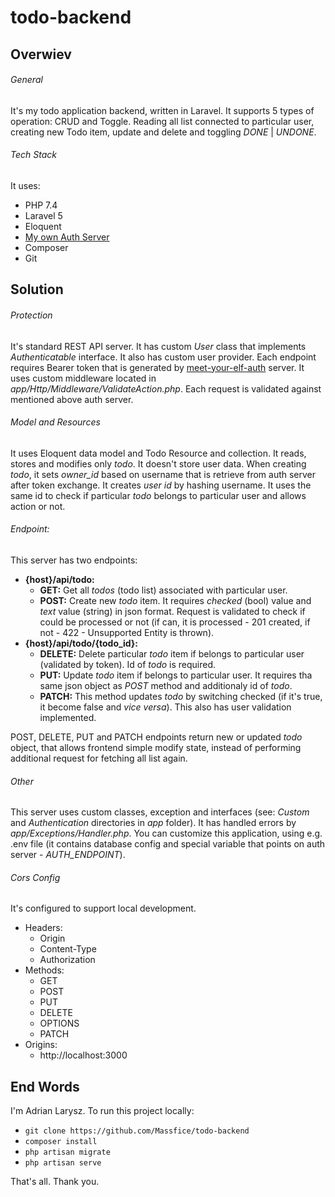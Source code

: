 # todo-backend

## Overwiev

###### General
It's my todo application backend, written in Laravel. It supports 5 types of operation: CRUD and Toggle. Reading all list connected to particular user, creating new Todo item, update and delete and toggling *DONE* | *UNDONE*.

###### Tech Stack
It uses:
- PHP 7.4
- Laravel 5
- Eloquent
- [My own Auth Server](https://github.com/Massfice/meet-your-elf-auth-diploma)
- Composer
- Git

## Solution

###### Protection
It's standard REST API server. It has custom *User* class that implements *Authenticatable* interface. It also has custom user provider. Each endpoint requires Bearer token that is generated by [meet-your-elf-auth](https://github.com/Massfice/meet-your-elf-auth-diploma) server.  It uses custom middleware located in *app/Http/Middleware/ValidateAction.php*. Each request is validated against mentioned above auth server.

###### Model and Resources
It uses Eloquent data model and Todo Resource and collection. It reads, stores and modifies only *todo*. It doesn't store user data. When creating *todo*, it sets *owner_id* based on username that is retrieve from auth server after token exchange. It creates *user id* by hashing username. It uses the same id to check if particular *todo* belongs to particular user and allows action or not.

###### Endpoint:
This server has two endpoints:
- **{host}/api/todo:**
    - **GET:** Get all *todos* (todo list) associated with particular user.
    - **POST:** Create new *todo* item. It requires *checked* (bool) value and *text* value (string) in json format. Request is validated to check if could be processed or not (if can, it is processed - 201 created, if not - 422 - Unsupported Entity is thrown).
- **{host}/api/todo/{todo_id}:**
    - **DELETE:** Delete particular *todo* item if belongs to particular user (validated by token). Id of *todo* is required.
    - **PUT:** Update *todo* item if belongs to particular user. It requires tha same json object as *POST* method and additionaly id of *todo*.
    - **PATCH:** This method updates *todo* by switching checked (if it's true, it become false and *vice versa*). This also has user validation implemented.

POST, DELETE, PUT and PATCH endpoints return new or updated *todo* object, that allows frontend simple modify state, instead of performing additional request for fetching all list again.

###### Other
This server uses custom classes, exception and interfaces (see: *Custom* and *Authentication* directories in *app* folder). It has handled errors by *app/Exceptions/Handler.php*. You can customize this application, using e.g. .env file (it contains database config and special variable that points on auth server - *AUTH_ENDPOINT*).

###### Cors Config
It's configured to support local development.
- Headers:
    - Origin
    - Content-Type
    - Authorization
- Methods:
    - GET
    - POST
    - PUT
    - DELETE
    - OPTIONS
    - PATCH
- Origins:
    - http://localhost:3000

## End Words
I'm Adrian Larysz. To run this project locally:
- `git clone https://github.com/Massfice/todo-backend`
- `composer install`
- `php artisan migrate`
- `php artisan serve`

That's all. Thank you.